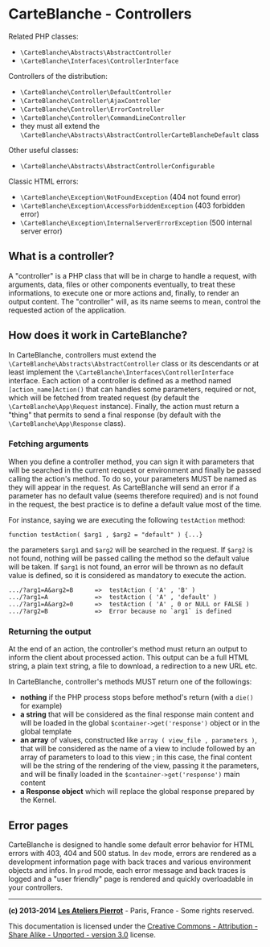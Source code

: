 CarteBlanche - Controllers
==========================

Related PHP classes:

-   `\CarteBlanche\Abstracts\AbstractController`
-   `\CarteBlanche\Interfaces\ControllerInterface`

Controllers of the distribution:

-   `\CarteBlanche\Controller\DefaultController`
-   `\CarteBlanche\Controller\AjaxController`
-   `\CarteBlanche\Controller\ErrorController`
-   `\CarteBlanche\Controller\CommandLineController`
-   they must all extend the `\CarteBlanche\Abstracts\AbstractControllerCarteBlancheDefault` class

Other useful classes:

-   `\CarteBlanche\Abstracts\AbstractControllerConfigurable`

Classic HTML errors:

-   `\CarteBlanche\Exception\NotFoundException` (404 not found error)
-   `\CarteBlanche\Exception\AccessForbiddenException` (403 forbidden error)
-   `\CarteBlanche\Exception\InternalServerErrorException` (500 internal server error)


## What is a controller?

A "controller" is a PHP class that will be in charge to handle a request, with arguments, 
data, files or other components eventually, to treat these informations, to execute one or 
more actions and, finally, to render an output content. The "controller" will, as its name 
seems to mean, control the requested action of the application.

## How does it work in CarteBlanche?

In CarteBlanche, controllers must extend the `\CarteBlanche\Abstracts\AbstractController` class or
its descendants or at least implement the `\CarteBlanche\Interfaces\ControllerInterface` interface.
Each action of a controller is defined as a method named `[action_name]Action()` that can
handles some parameters, required or not, which will be fetched from treated request (by default the
`\CarteBlanche\App\Request` instance). Finally, the action must return a "thing" that permits
to send a final response (by default with the `\CarteBlanche\App\Response` class).

### Fetching arguments

When you define a controller method, you can sign it with parameters that will be searched
in the current request or environment and finally be passed calling the action's method.
To do so, your parameters MUST be named as they will appear in the request. As CarteBlanche
will send an error if a parameter has no default value (seems therefore required) and is not
found in the request, the best practice is to define a default value most of the time.

For instance, saying we are executing the following `testAction` method:

    function testAction( $arg1 , $arg2 = "default" ) {...}

the parameters `$arg1` and `$arg2` will be searched in the request. If `$arg2` is not found,
nothing will be passed calling the method so the default value will be taken. If `$arg1` is
not found, an error will be thrown as no default value is defined, so it is considered as
mandatory to execute the action.

    .../?arg1=A&arg2=B      =>  testAction ( 'A' , 'B' )
    .../?arg1=A             =>  testAction ( 'A' , 'default' )
    .../?arg1=A&arg2=0      =>  testAction ( 'A' , 0 or NULL or FALSE )
    .../?arg2=B             =>  Error because no `arg1` is defined

### Returning the output

At the end of an action, the controller's method must return an output to inform the client
about processed action. This output can be a full HTML string, a plain text string, a file
to download, a redirection to a new URL etc.

In CarteBlanche, controller's methods MUST return one of the followings:

-   **nothing** if the PHP process stops before method's return (with a `die()` for example)
-   **a string** that will be considered as the final response main content and will be loaded
    in the global `$container->get('response')` object or in the global template
-   **an array** of values, constructed like `array ( view_file , parameters )`, that will
    be considered as the name of a view to include followed by an array of parameters to load
    to this view ; in this case, the final content will be the string of the rendering of the
    view, passing it the parameters, and will be finally loaded in the `$container->get('response')`
    main content
-   **a Response object** which will replace the global response prepared by the Kernel.


## Error pages

CarteBlanche is designed to handle some default error behavior for HTML errors with 403, 404 and
500 status. In `dev` mode, errors are rendered as a development information page with back traces
and various environment objects and infos. In `prod` mode, each error message and back traces
is logged and a "user friendly" page is rendered and quickly overloadable in your controllers.


----
**(c) 2013-2014 [Les Ateliers Pierrot](http://www.ateliers-pierrot.fr/)** - Paris, France - Some rights reserved.

This documentation is licensed under the [Creative Commons - Attribution - Share Alike - Unported - version 3.0](http://creativecommons.org/licenses/by-sa/3.0/) license.
